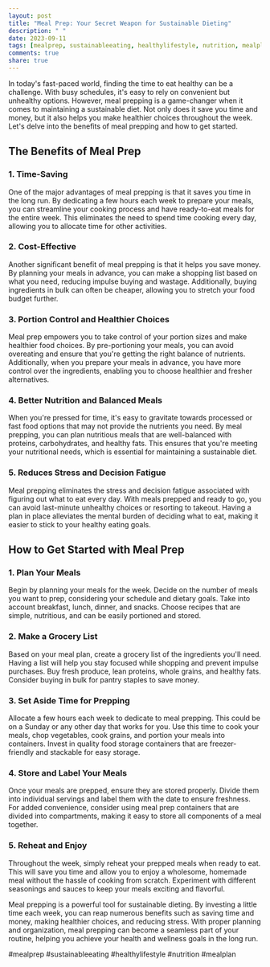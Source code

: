 ```yaml
---
layout: post
title: "Meal Prep: Your Secret Weapon for Sustainable Dieting"
description: " "
date: 2023-09-11
tags: [mealprep, sustainableeating, healthylifestyle, nutrition, mealplan]
comments: true
share: true
---
```


In today's fast-paced world, finding the time to eat healthy can be a challenge. With busy schedules, it's easy to rely on convenient but unhealthy options. However, meal prepping is a game-changer when it comes to maintaining a sustainable diet. Not only does it save you time and money, but it also helps you make healthier choices throughout the week. Let's delve into the benefits of meal prepping and how to get started.

## The Benefits of Meal Prep

### 1. Time-Saving 

One of the major advantages of meal prepping is that it saves you time in the long run. By dedicating a few hours each week to prepare your meals, you can streamline your cooking process and have ready-to-eat meals for the entire week. This eliminates the need to spend time cooking every day, allowing you to allocate time for other activities.

### 2. Cost-Effective

Another significant benefit of meal prepping is that it helps you save money. By planning your meals in advance, you can make a shopping list based on what you need, reducing impulse buying and wastage. Additionally, buying ingredients in bulk can often be cheaper, allowing you to stretch your food budget further.

### 3. Portion Control and Healthier Choices

Meal prep empowers you to take control of your portion sizes and make healthier food choices. By pre-portioning your meals, you can avoid overeating and ensure that you're getting the right balance of nutrients. Additionally, when you prepare your meals in advance, you have more control over the ingredients, enabling you to choose healthier and fresher alternatives.

### 4. Better Nutrition and Balanced Meals

When you're pressed for time, it's easy to gravitate towards processed or fast food options that may not provide the nutrients you need. By meal prepping, you can plan nutritious meals that are well-balanced with proteins, carbohydrates, and healthy fats. This ensures that you're meeting your nutritional needs, which is essential for maintaining a sustainable diet.

### 5. Reduces Stress and Decision Fatigue

Meal prepping eliminates the stress and decision fatigue associated with figuring out what to eat every day. With meals prepped and ready to go, you can avoid last-minute unhealthy choices or resorting to takeout. Having a plan in place alleviates the mental burden of deciding what to eat, making it easier to stick to your healthy eating goals.

## How to Get Started with Meal Prep

### 1. Plan Your Meals

Begin by planning your meals for the week. Decide on the number of meals you want to prep, considering your schedule and dietary goals. Take into account breakfast, lunch, dinner, and snacks. Choose recipes that are simple, nutritious, and can be easily portioned and stored.

### 2. Make a Grocery List

Based on your meal plan, create a grocery list of the ingredients you'll need. Having a list will help you stay focused while shopping and prevent impulse purchases. Buy fresh produce, lean proteins, whole grains, and healthy fats. Consider buying in bulk for pantry staples to save money.

### 3. Set Aside Time for Prepping

Allocate a few hours each week to dedicate to meal prepping. This could be on a Sunday or any other day that works for you. Use this time to cook your meals, chop vegetables, cook grains, and portion your meals into containers. Invest in quality food storage containers that are freezer-friendly and stackable for easy storage.

### 4. Store and Label Your Meals

Once your meals are prepped, ensure they are stored properly. Divide them into individual servings and label them with the date to ensure freshness. For added convenience, consider using meal prep containers that are divided into compartments, making it easy to store all components of a meal together.

### 5. Reheat and Enjoy

Throughout the week, simply reheat your prepped meals when ready to eat. This will save you time and allow you to enjoy a wholesome, homemade meal without the hassle of cooking from scratch. Experiment with different seasonings and sauces to keep your meals exciting and flavorful.

Meal prepping is a powerful tool for sustainable dieting. By investing a little time each week, you can reap numerous benefits such as saving time and money, making healthier choices, and reducing stress. With proper planning and organization, meal prepping can become a seamless part of your routine, helping you achieve your health and wellness goals in the long run.

#mealprep #sustainableeating #healthylifestyle #nutrition #mealplan